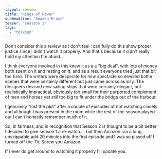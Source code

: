 ```yaml
---
layout: review
title: "Rings of Power"
subheadline: "Amazon Prime"
teaser: "seasson 1"
tags:
  - "tolkien"
---
```


Don't consider this a review as I don't feel I can fully do this show proper
justice since I didn't watch it properly. And that's  because it didn't really
hold my attention I'm afraid...

I think everyone involved in this knew it as a a "big deal", with lots of money
both spent on it and resting on it; and as a result everyone tried just that
bit too hard. The writers were desperate for *new* spectacle so devised
battle scenes that were certainly different but just came across as silly.
The designers devised *new* sailing ships that were certainly elegant, but
realistically impractical, obviously too small for their purported complement
of men and horses yet still too big to fit under the bridge out of the harbour.

I genuinely "lost the plot" after a couple of episodes of not watching closely
and although I was present in the room while the rest of the season played
out I can't honestly remember much of it.

So, in fairness, and in recognition that Season 2 is thought to be a bit better
I decided to give season 1 a re-watch.... but then Amazon ran a long, unskippable
add 20 minutes into the first episode and I was so pissed off I turned off the
TV. Screw you Amazon.

If I ever do get around to watching it properly I'll update you.
